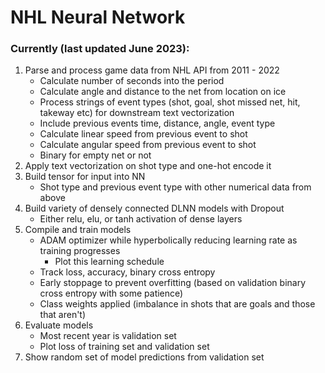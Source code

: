 # NHL Neural Network

### Currently (last updated June 2023):
1. Parse and process game data from NHL API from 2011 - 2022
   - Calculate number of seconds into the period
   - Calculate angle and distance to the net from location on ice
   - Process strings of event types (shot, goal, shot missed net, hit, takeway etc) for downstream text vectorization
   - Include previous events time, distance, angle, event type
   - Calculate linear speed from previous event to shot
   - Calculate angular speed from previous event to shot
   - Binary for empty net or not
2. Apply text vectorization on shot type and one-hot encode it 
3. Build tensor for input into NN
   - Shot type and previous event type with other numerical data from above
4. Build variety of densely connected DLNN models with Dropout
   - Either relu, elu, or tanh activation of dense layers
5. Compile and train models
   - ADAM optimizer while hyperbolically reducing learning rate as training progresses
     - Plot this learning schedule
   - Track loss, accuracy, binary cross entropy
   - Early stoppage to prevent overfitting (based on validation binary cross entropy with some patience)
   - Class weights applied (imbalance in shots that are goals and those that aren't)
6. Evaluate models
   - Most recent year is validation set
   - Plot loss of training set and validation set
7. Show random set of model predictions from validation set
